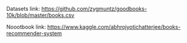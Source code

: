 Datasets link: https://github.com/zygmuntz/goodbooks-10k/blob/master/books.csv

Noootbook link: https://www.kaggle.com/abhrojyotichatterjee/books-recommender-system
